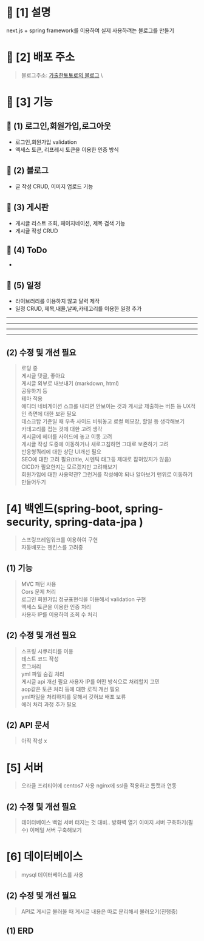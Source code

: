 # 📌 [1] 설명

next.js + spring framework를 이용하여 실제 사용하려는 블로그를 만들기

# 📌 [2] 배포 주소

> 블로그주소: [가출한토토로의 블로그](https://blog.ssssksss.xyz) \

# 📌 [3] 기능

## 🔹 (1) 로그인,회원가입,로그아웃

- 로그인,회원가입 validation
- 엑세스 토큰, 리프레시 토큰을 이용한 인증 방식

## 🔹 (2) 블로그

- 글 작성 CRUD, 이미지 업로드 기능

## 🔹 (3) 게시판

- 게시글 리스트 조회, 페이지네이션, 제목 검색 기능
- 게시글 작성 CRUD

## 🔹 (4) ToDo

- 

## 🔹 (5) 일정

- 라이브러리를 이용하지 않고 달력 제작
- 일정 CRUD, 제목,내욜,날짜,카테고리를 이용한 일정 추가



***
***
***
***

## (2) 수정 및 개선 필요

> 로딩 중 \
> 게시글 댓글, 좋아요 \
> 게시글 외부로 내보내기 (markdown, html) \
> 공유하기 등 \
> 테마 적용 \
> 에디터 네비게이션 스크롤 내리면 안보이는 것과 게시글 제출하는 버튼 등 UX적인 측면에 대한 보완 필요 \
> 데스크탑 기준일 때 우측 사이드 비워놓고 로컬 메모장, 할일 등 생각해보기 \
> 카테고리를 접는 것에 대한 고려 생각 \
> 게시글에 헤더를 사이드에 놓고 이동 고려 \
> 게시글 작성 도중에 이동하거나 새로고침하면 그대로 보존하기 고려 \
> 반응형쿼리에 대한 상단 UI개선 필요 \
> SEO에 대한 고려 필요(title, 시멘틱 태그등 제대로 잡혀있지가 않음) \
> CICD가 필요한지는 모르겠지만 고려해보기 \
> 회원가입에 대한 사용약관? 그런거를 작성해야 되나 알아보기
> 맨위로 이동하기 만들어두기

# [4] 백엔드(spring-boot, spring-security, spring-data-jpa )

> 스프링프레임워크를 이용하여 구현 \
> 자동배포는 젠킨스를 고려중

## (1) 기능

> MVC 패턴 사용 \
> Cors 문제 처리 \
> 로그인 회원가입 정규표현식을 이용해서 validation 구현 \
> 액세스 토큰을 이용한 인증 처리 \
> 사용자 IP를 이용하여 조회 수 처리

## (2) 수정 및 개선 필요

> 스프링 시큐리티를 이용 \
> 테스트 코드 작성 \
> 로그처리 \
> yml 파일 숨김 처리 \
> 게시글 api 개선 필요
> 사용자 IP를 어떤 방식으로 처리할지 고민 \
> aop같은 토큰 처리 등에 대한 로직 개선 필요 \
> yml파일을 처리하지를 못해서 깃허브 배포 보류 \
> 에러 처리 과정 추가 필요

## (2) API 문서

> 아직 작성 x

# [5] 서버

> 오라클 프리티어에 centos7 사용
> nginx에 ssl을 적용하고 톰캣과 연동

## (2) 수정 및 개선 필요

> 데이터베이스 백업
> 서버 터지는 것 대비..
> 방화벽 열기
> 이미지 서버 구축하기(필수)
> 이메일 서버 구축해보기

# [6] 데이터베이스

> mysql 데이터베이스를 사용

## (2) 수정 및 개선 필요

> API로 게시글 불러올 때 게시글 내용은 따로 분리해서 불러오기(진행중)

## (1) ERD
